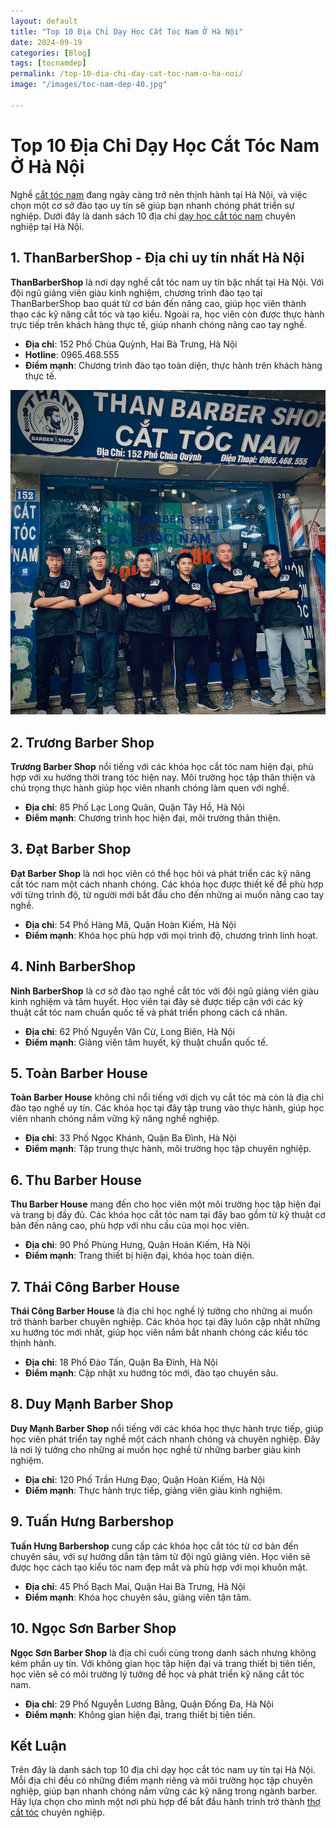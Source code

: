 ```yaml
---
layout: default
title: "Top 10 Địa Chỉ Dạy Học Cắt Tóc Nam Ở Hà Nội"
date: 2024-09-19
categories: [Blog]
tags: [tocnamdep]
permalink: /top-10-dia-chi-day-cat-toc-nam-o-ha-noi/
image: "/images/toc-nam-dep-40.jpg"

---
```




# Top 10 Địa Chỉ Dạy Học Cắt Tóc Nam Ở Hà Nội

Nghề [cắt tóc nam](/cat-toc/) đang ngày càng trở nên thịnh hành tại Hà Nội, và việc chọn một cơ sở đào tạo uy tín sẽ giúp bạn nhanh chóng phát triển sự nghiệp. Dưới đây là danh sách 10 địa chỉ [dạy học cắt tóc nam](https://thanbarbershop.com/day-nghe) chuyên nghiệp tại Hà Nội.

## 1. **ThanBarberShop** - Địa chỉ uy tín nhất Hà Nội

**ThanBarberShop** là nơi dạy nghề cắt tóc nam uy tín bậc nhất tại Hà Nội. Với đội ngũ giảng viên giàu kinh nghiệm, chương trình đào tạo tại ThanBarberShop bao quát từ cơ bản đến nâng cao, giúp học viên thành thạo các kỹ năng cắt tóc và tạo kiểu. Ngoài ra, học viên còn được thực hành trực tiếp trên khách hàng thực tế, giúp nhanh chóng nâng cao tay nghề.

- **Địa chỉ**: 152 Phố Chùa Quỳnh, Hai Bà Trưng, Hà Nội
- **Hotline**: 0965.468.555
- **Điểm mạnh**: Chương trình đào tạo toàn diện, thực hành trên khách hàng thực tế.

![ThanBarberShop](/images/than-barber-shop.jpg)

## 2. **Trương Barber Shop**

**Trương Barber Shop** nổi tiếng với các khóa học cắt tóc nam hiện đại, phù hợp với xu hướng thời trang tóc hiện nay. Môi trường học tập thân thiện và chú trọng thực hành giúp học viên nhanh chóng làm quen với nghề.

- **Địa chỉ**: 85 Phố Lạc Long Quân, Quận Tây Hồ, Hà Nội
- **Điểm mạnh**: Chương trình học hiện đại, môi trường thân thiện.

## 3. **Đạt Barber Shop**

**Đạt Barber Shop** là nơi học viên có thể học hỏi và phát triển các kỹ năng cắt tóc nam một cách nhanh chóng. Các khóa học được thiết kế để phù hợp với từng trình độ, từ người mới bắt đầu cho đến những ai muốn nâng cao tay nghề.

- **Địa chỉ**: 54 Phố Hàng Mã, Quận Hoàn Kiếm, Hà Nội
- **Điểm mạnh**: Khóa học phù hợp với mọi trình độ, chương trình linh hoạt.

## 4. **Ninh BarberShop**

**Ninh BarberShop** là cơ sở đào tạo nghề cắt tóc với đội ngũ giảng viên giàu kinh nghiệm và tâm huyết. Học viên tại đây sẽ được tiếp cận với các kỹ thuật cắt tóc nam chuẩn quốc tế và phát triển phong cách cá nhân.

- **Địa chỉ**: 62 Phố Nguyễn Văn Cừ, Long Biên, Hà Nội
- **Điểm mạnh**: Giảng viên tâm huyết, kỹ thuật chuẩn quốc tế.

## 5. **Toàn Barber House**

**Toàn Barber House** không chỉ nổi tiếng với dịch vụ cắt tóc mà còn là địa chỉ đào tạo nghề uy tín. Các khóa học tại đây tập trung vào thực hành, giúp học viên nhanh chóng nắm vững kỹ năng nghề nghiệp.

- **Địa chỉ**: 33 Phố Ngọc Khánh, Quận Ba Đình, Hà Nội
- **Điểm mạnh**: Tập trung thực hành, môi trường học tập chuyên nghiệp.

## 6. **Thu Barber House**

**Thu Barber House** mang đến cho học viên một môi trường học tập hiện đại và trang bị đầy đủ. Các khóa học cắt tóc nam tại đây bao gồm từ kỹ thuật cơ bản đến nâng cao, phù hợp với nhu cầu của mọi học viên.

- **Địa chỉ**: 90 Phố Phùng Hưng, Quận Hoàn Kiếm, Hà Nội
- **Điểm mạnh**: Trang thiết bị hiện đại, khóa học toàn diện.

## 7. **Thái Công Barber House**

**Thái Công Barber House** là địa chỉ học nghề lý tưởng cho những ai muốn trở thành barber chuyên nghiệp. Các khóa học tại đây luôn cập nhật những xu hướng tóc mới nhất, giúp học viên nắm bắt nhanh chóng các kiểu tóc thịnh hành.

- **Địa chỉ**: 18 Phố Đào Tấn, Quận Ba Đình, Hà Nội
- **Điểm mạnh**: Cập nhật xu hướng tóc mới, đào tạo chuyên sâu.

## 8. **Duy Mạnh Barber Shop**

**Duy Mạnh Barber Shop** nổi tiếng với các khóa học thực hành trực tiếp, giúp học viên phát triển tay nghề một cách nhanh chóng và chuyên nghiệp. Đây là nơi lý tưởng cho những ai muốn học nghề từ những barber giàu kinh nghiệm.

- **Địa chỉ**: 120 Phố Trần Hưng Đạo, Quận Hoàn Kiếm, Hà Nội
- **Điểm mạnh**: Thực hành trực tiếp, giảng viên giàu kinh nghiệm.

## 9. **Tuấn Hưng Barbershop**

**Tuấn Hưng Barbershop** cung cấp các khóa học cắt tóc từ cơ bản đến chuyên sâu, với sự hướng dẫn tận tâm từ đội ngũ giảng viên. Học viên sẽ được học cách tạo kiểu tóc nam đẹp mắt và phù hợp với mọi khuôn mặt.

- **Địa chỉ**: 45 Phố Bạch Mai, Quận Hai Bà Trưng, Hà Nội
- **Điểm mạnh**: Khóa học chuyên sâu, giảng viên tận tâm.

## 10. **Ngọc Sơn Barber Shop**

**Ngọc Sơn Barber Shop** là địa chỉ cuối cùng trong danh sách nhưng không kém phần uy tín. Với không gian học tập hiện đại và trang thiết bị tiên tiến, học viên sẽ có môi trường lý tưởng để học và phát triển kỹ năng cắt tóc nam.

- **Địa chỉ**: 29 Phố Nguyễn Lương Bằng, Quận Đống Đa, Hà Nội
- **Điểm mạnh**: Không gian hiện đại, trang thiết bị tiên tiến.

## Kết Luận

Trên đây là danh sách top 10 địa chỉ dạy học cắt tóc nam uy tín tại Hà Nội. Mỗi địa chỉ đều có những điểm mạnh riêng và môi trường học tập chuyên nghiệp, giúp bạn nhanh chóng nắm vững các kỹ năng trong ngành barber. Hãy lựa chọn cho mình một nơi phù hợp để bắt đầu hành trình trở thành [thợ cắt tóc](https://thanbarbershop.com/day-nghe) chuyên nghiệp.
	